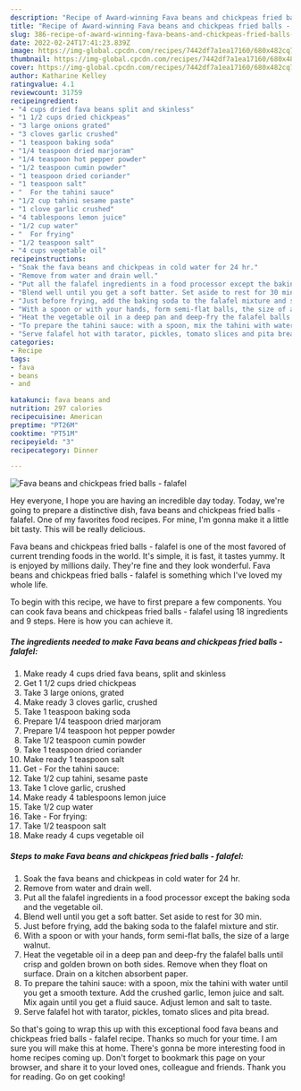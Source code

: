 ```yaml
---
description: "Recipe of Award-winning Fava beans and chickpeas fried balls - falafel"
title: "Recipe of Award-winning Fava beans and chickpeas fried balls - falafel"
slug: 386-recipe-of-award-winning-fava-beans-and-chickpeas-fried-balls-falafel
date: 2022-02-24T17:41:23.839Z
image: https://img-global.cpcdn.com/recipes/7442df7a1ea17160/680x482cq70/fava-beans-and-chickpeas-fried-balls-falafel-recipe-main-photo.jpg
thumbnail: https://img-global.cpcdn.com/recipes/7442df7a1ea17160/680x482cq70/fava-beans-and-chickpeas-fried-balls-falafel-recipe-main-photo.jpg
cover: https://img-global.cpcdn.com/recipes/7442df7a1ea17160/680x482cq70/fava-beans-and-chickpeas-fried-balls-falafel-recipe-main-photo.jpg
author: Katharine Kelley
ratingvalue: 4.1
reviewcount: 31759
recipeingredient:
- "4 cups dried fava beans split and skinless"
- "1 1/2 cups dried chickpeas"
- "3 large onions grated"
- "3 cloves garlic crushed"
- "1 teaspoon baking soda"
- "1/4 teaspoon dried marjoram"
- "1/4 teaspoon hot pepper powder"
- "1/2 teaspoon cumin powder"
- "1 teaspoon dried coriander"
- "1 teaspoon salt"
- "  For the tahini sauce"
- "1/2 cup tahini sesame paste"
- "1 clove garlic crushed"
- "4 tablespoons lemon juice"
- "1/2 cup water"
- "  For frying"
- "1/2 teaspoon salt"
- "4 cups vegetable oil"
recipeinstructions:
- "Soak the fava beans and chickpeas in cold water for 24 hr."
- "Remove from water and drain well."
- "Put all the falafel ingredients in a food processor except the baking soda and the vegetable oil."
- "Blend well until you get a soft batter. Set aside to rest for 30 min."
- "Just before frying, add the baking soda to the falafel mixture and stir."
- "With a spoon or with your hands, form semi-flat balls, the size of a large walnut."
- "Heat the vegetable oil in a deep pan and deep-fry the falafel balls until crisp and golden brown on both sides. Remove when they float on surface. Drain on a kitchen absorbent paper."
- "To prepare the tahini sauce: with a spoon, mix the tahini with water until you get a smooth texture. Add the crushed garlic, lemon juice and salt. Mix again until you get a fluid sauce. Adjust lemon and salt to taste."
- "Serve falafel hot with tarator, pickles, tomato slices and pita bread."
categories:
- Recipe
tags:
- fava
- beans
- and

katakunci: fava beans and 
nutrition: 297 calories
recipecuisine: American
preptime: "PT26M"
cooktime: "PT51M"
recipeyield: "3"
recipecategory: Dinner

---
```



![Fava beans and chickpeas fried balls - falafel](https://img-global.cpcdn.com/recipes/7442df7a1ea17160/680x482cq70/fava-beans-and-chickpeas-fried-balls-falafel-recipe-main-photo.jpg)

Hey everyone, I hope you are having an incredible day today. Today, we're going to prepare a distinctive dish, fava beans and chickpeas fried balls - falafel. One of my favorites food recipes. For mine, I'm gonna make it a little bit tasty. This will be really delicious.



Fava beans and chickpeas fried balls - falafel is one of the most favored of current trending foods in the world. It's simple, it is fast, it tastes yummy. It is enjoyed by millions daily. They're fine and they look wonderful. Fava beans and chickpeas fried balls - falafel is something which I've loved my whole life.


To begin with this recipe, we have to first prepare a few components. You can cook fava beans and chickpeas fried balls - falafel using 18 ingredients and 9 steps. Here is how you can achieve it.

<!--inarticleads1-->

##### The ingredients needed to make Fava beans and chickpeas fried balls - falafel:

1. Make ready 4 cups dried fava beans, split and skinless
1. Get 1 1/2 cups dried chickpeas
1. Take 3 large onions, grated
1. Make ready 3 cloves garlic, crushed
1. Take 1 teaspoon baking soda
1. Prepare 1/4 teaspoon dried marjoram
1. Prepare 1/4 teaspoon hot pepper powder
1. Take 1/2 teaspoon cumin powder
1. Take 1 teaspoon dried coriander
1. Make ready 1 teaspoon salt
1. Get  - For the tahini sauce:
1. Take 1/2 cup tahini, sesame paste
1. Take 1 clove garlic, crushed
1. Make ready 4 tablespoons lemon juice
1. Take 1/2 cup water
1. Take  - For frying:
1. Take 1/2 teaspoon salt
1. Make ready 4 cups vegetable oil




<!--inarticleads2-->

##### Steps to make Fava beans and chickpeas fried balls - falafel:

1. Soak the fava beans and chickpeas in cold water for 24 hr.
1. Remove from water and drain well.
1. Put all the falafel ingredients in a food processor except the baking soda and the vegetable oil.
1. Blend well until you get a soft batter. Set aside to rest for 30 min.
1. Just before frying, add the baking soda to the falafel mixture and stir.
1. With a spoon or with your hands, form semi-flat balls, the size of a large walnut.
1. Heat the vegetable oil in a deep pan and deep-fry the falafel balls until crisp and golden brown on both sides. Remove when they float on surface. Drain on a kitchen absorbent paper.
1. To prepare the tahini sauce: with a spoon, mix the tahini with water until you get a smooth texture. Add the crushed garlic, lemon juice and salt. Mix again until you get a fluid sauce. Adjust lemon and salt to taste.
1. Serve falafel hot with tarator, pickles, tomato slices and pita bread.




So that's going to wrap this up with this exceptional food fava beans and chickpeas fried balls - falafel recipe. Thanks so much for your time. I am sure you will make this at home. There's gonna be more interesting food in home recipes coming up. Don't forget to bookmark this page on your browser, and share it to your loved ones, colleague and friends. Thank you for reading. Go on get cooking!
